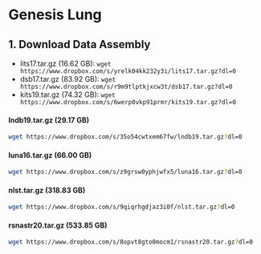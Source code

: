 # Genesis Lung

## 1. Download Data Assembly

- lits17.tar.gz (16.62 GB): ```wget https://www.dropbox.com/s/yrelk04kk232y3i/lits17.tar.gz?dl=0```
- dsb17.tar.gz (83.92 GB): ```wget https://www.dropbox.com/s/r9m9tlptkjxcw3t/dsb17.tar.gz?dl=0```
- kits19.tar.gz (74.32 GB): ```wget https://www.dropbox.com/s/6werp0vkp91prmr/kits19.tar.gz?dl=0```

#### lndb19.tar.gz (29.17 GB)
```bash
wget https://www.dropbox.com/s/35o54cwtxem67fw/lndb19.tar.gz?dl=0
```

#### luna16.tar.gz (66.00 GB)
```bash
wget https://www.dropbox.com/s/z9grsw0yphjwfx5/luna16.tar.gz?dl=0
```

#### nlst.tar.gz (318.83 GB)
```bash
wget https://www.dropbox.com/s/9qiqrhgdjaz3i0f/nlst.tar.gz?dl=0
```

#### rsnastr20.tar.gz (533.85 GB)
```bash
wget https://www.dropbox.com/s/8opvt8gto0mocm1/rsnastr20.tar.gz?dl=0
```